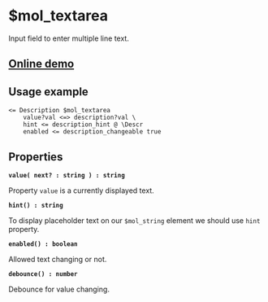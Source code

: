 # $mol_textarea

Input field to enter multiple line text.

## [Online demo](http://eigenmethod.github.io/mol/#demo=mol_textarea_demo)

## Usage example

```tree
<= Description $mol_textarea
	value?val <=> description?val \
	hint <= description_hint @ \Descr
	enabled <= description_changeable true
```

## Properties

**`value( next? : string ) : string`**

Property `value` is a currently displayed text.

**`hint() : string`**

To display placeholder text on our `$mol_string` element we should use `hint` property.

**`enabled() : boolean`**

Allowed text changing or not.

**`debounce() : number`**

Debounce for value changing.
